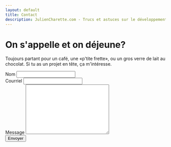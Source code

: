 ```yaml
---
layout: default
title: Contact
description: JulienCharette.com - Trucs et astuces sur le développement web
---
```


<div id="contact">
  <h1 class="pageTitle">On s'appelle et on déjeune?</h1>
  <div class="contactContent">
    <p class="intro">Toujours partant pour un café, une «p'tite frette», ou un gros verre de lait au chocolat. Si tu as un projet en tête, ça m'intéresse.</p>
    <form action="http://formspree.io/julien.lambertcharette@gmail.com" method="POST">
      <input type="hidden" name="_subject" value="Nouveau message de JulienCharette.com">
      <input type="text" name="_gotcha" style="display:none" />
      <label for="name">Nom</label>
      <input type="text" id="name" name="name" class="full-width"><br>
      <label for="email">Courriel</label>
      <input type="email" id="email" name="_replyto" class="full-width"><br>
      <label for="message">Message</label>
      <textarea name="message" id="message" cols="30" rows="10" class="full-width"></textarea><br>
      <input type="submit" value="Envoyer" class="button">
    </form>
  </div>
</div>

